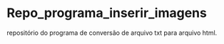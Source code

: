 # Repo_programa_inserir_imagens
repositório do programa de conversão de arquivo txt para arquivo html.
